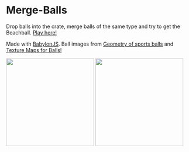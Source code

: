 # Merge-Balls

Drop balls into the crate, merge balls of the same type and try to get the Beachball. [Play here!](https://mergeballs.netlify.app/)

Made with [BabylonJS](https://babylonjs.com/). Ball images from [Geometry of sports balls](https://paulbourke.net/geometry/spherical/) and [Texture Maps for Balls!](https://www.robinwood.com/Catalog/FreeStuff/Textures/TexturePages/BallMaps.html)

<img src="./pics/table.jpg" width="240" />

<img src="./pics/chart.jpg" width="240" />


